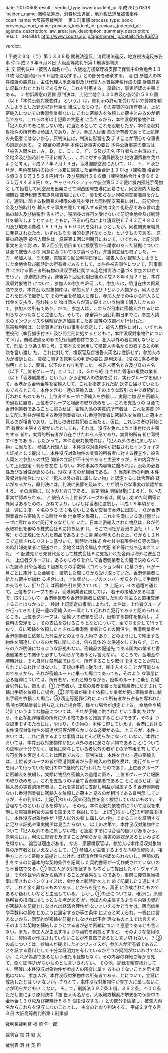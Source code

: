
date: 20170608
result:  
verdict_type:lower
incident_id: 平成28(う)1338
incident_name: 関税法違反，消費税法違反，地方税法違反被告事件
court_name: 大阪高等裁判所 　第１刑事部
process_type:
book: 
previous_court_name:
previous_incident_id:
previous_judeged_at:
agenda_description: 
law_area: 
law_description: 
summary_description:  
result:  
detailUrl: http://www.courts.go.jp/app/hanrei_jp/detail4?id=86873

verdict:

 1 
平成２８年（う）第１３３８号 関税法違反，消費税法違反，地方税法違反被告事
件 
平成２９年６月８日 大阪高等裁判所第１刑事部判決  
主 文 
原判決中「被告人両名から，大阪地方検察庁堺支部で保管中の金地金１３０枚
及び腕時計５８６個を没収する。」との部分を破棄する。 
理 由 
 参加人の本件控訴の趣意は，主任代理人米倉裕樹及び代理人木曽裕連名作成の控
訴趣意書に記載されたとおりであるから，これを引用する。 
 論旨は，事実誤認の主張である。 
１ 控訴趣意の要旨 
原判決は，上記金地金１３０枚及び腕時計５８６個（以下「本件没収対象物件」
という。）は，原判示の許可を受けないで貨物を輸入しようとした罪の犯罪行為を
組成したもので，その実質的な所有者は，上記密輸入についての香港側業者ないし
これに密輸入を依頼した荷主とみるのが相当であり，これらの者は上記罪の共犯者
に当たるから，本件没収対象物件は「犯人以外の者に属しない物」に当たるとして
これを没収したが，本件没収対象物件の所有者は参加人であり，かつ，参加人は善
意の所有者であって上記罪の共犯者ではないから，原判決には，判決に影響を及ぼ
すことが明らかな事実の誤認がある。 
２ 原審の経過等 
 本件公訴事実の要旨 
本件公訴事実の要旨は，「被告人両名は，Ａ，Ｂ，Ｃ，Ｄ，Ｅ，Ｆ，Ｇ及び氏名
不詳者らと共謀の上，金地金及び腕時計を不正に輸入し，これに対する消費税及び
地方消費税を免れようと考え，平成２７年２月１４日，香港国際空港において，Ｄ，
Ｅ，Ｆ及びＨが，黒色布袋内の段ボール箱に隠匿した金地金合計１３０kg（課税価
格合計６億３８９万３５５８円相当）及び腕時計５８６個（課税価格合計４億６６
 2 
５０万４４３９円）を，キャセイパシフィック航空第５０２便に機内預託手荷物と
して搭載して同空港を出発させて関西国際空港に到着させ，同空港内大阪税関関西
空港税関支署旅具検査場において，情を知らない同税関支署職員を介して，通関に
関する税関長の権限の委託を受けた同税関支署長に対し，前記金地金及び腕時計を
輸入する事実を秘して輸入する貨物は全て化粧品である旨の虚偽の輸入及び納税申
告を行い，税関長の許可を受けないで前記金地金及び腕時計を輸入しようとすると
ともに，不正の行為により消費税６７４３万４８００円及び地方消費税１８１９万
６６００円を免れようとしたが，同税関支署職員に発見されたため，いずれもその
目的を遂げなかった」というものである。 
 原審の経過等 
被告人両名は，原審第１回公判期日において，いずれも，上記公訴事実を全て認
め，第２回公判期日までに検察官から請求のあった証拠については全て被告人らの
同意に基づいて取り調べられ，弁護側立証も終了した。 
一方，参加人は，その間，原審第１回公判期日後に，被告人らが密輸入しようと
した金地金及び腕時計の所有者であるとして，本件各被告事件について，刑事事件
における第三者所有物の没収手続に関する応急措置法に基づく参加の申立てを行い，
原審裁判所は，原審第２回公判期日後の平成２８年４月２２日，本件没収対象物件
について，参加人の参加を許可した。参加人は，香港在住の貿易商であり，本件没
収対象物件は，参加人がＩ及びＪという人物から，同人らがこれを日本で販売して
その代金を参加人に渡し，参加人がその中から同人らに代金を支払う，売れ残った
物は同人らが買い戻すという約束で購入したもので，参加人の所有であり，かつ，
参加人は，これらが日本に密輸入されるとは知らなかったなどと主張した。そして，
原審第５回公判期日までに，参加人請求のインヴォイスや検察官が追加請求した書
証等の取調べが行われた。  
原審裁判所は，公訴事実どおりの事実を認定して，被告人両名に対し，いずれも
懲役刑（執行猶予付き）及び罰金刑に処するとともに，本件没収対象物件について
 3 
は，関税法違反の罪の犯罪組成物件であり，犯人以外の者に属しないとして，刑法
１９条１項１号，２項本文を適用して被告人両名から没収するとの判決を言い渡し
た。 
これに対して，検察官及び被告人両名は控訴せず，参加人のみが控訴した。 
 没収に関する原判決の判断の要旨 
原判決は，（没収に係る補足説明）として，要旨，以下のとおり判示した。 
被告人両名とＡ及びＢの４名（以下「上位者グループ」という。）は，Ｇから紹
介された香港の複数の業者（以下「香港側業者」という。）から密輸入の依頼を受
け，実行グループを用いて，香港から金地金等を密輸入して，これを指定された配
送先に届けていたものであるところ，本件を含む一連の密輸入は，そのような取引
の中で継続的に行われたものであり，上位者グループに密輸入を依頼し，実際に物
品を密輸入の過程に置き，上位者グループと報酬の取り決めをし，これを支払うの
は全て香港側業者であることに照らせば，密輸入品の実質的所有者は，これを実質
的に支配し利益が帰属する香港側業者ないし香港側業者に密輸入を依頼した荷主と
見るのが相当であり，これらの者は共犯者に当たる。仮に，これらの者の背後に所
有権を主張する者がいたとしても，それは，没収を免れようと後付けの主張をする
者か，実質的所有者が介在させたわら人形であり，実質的所有者と同視すべきであ
る。したがって，本件没収対象物件は，「犯人以外の者に属しない物」に当たる。 
参加人代理人は，本件没収対象物件が記載されたインヴォイスを証拠として提出
し，本件没収対象物件の実質的所有者に対する捜査や，被告人両名と参加人の共犯
関係の立証が不十分であると主張するが，その内容からして上記認定・判断を左右
しない。本件事案の内容等に鑑みれば，没収の必要性及び妥当性が認められ，没収
するのが相当である。 
３ 当裁判所の判断 
本件没収対象物件について「犯人以外の者に属しない物」と認定するには合理的
疑いがあるから，原判決には，判決に影響を及ぼすことが明らかな事実の誤認があ
 4 
る。 
その理由は，以下のとおりである。 
  事実関係 
関係証拠によると，以下の事実が認められる。 
ア 被告人ら上位者グループの者は，関与し始めた時期等に異同はあるものの，
かねてより，しばしば香港に渡航し，平成１９年頃からは，週に１度，４名のうち
の１名ないし２名が交替で香港に出国し，Ｇが香港側業者から密輸入する時計や金
地金等を集荷し，これを空港にいる運び屋グループに届けるのに同行するなどして
いた。日本に密輸入された物品は，Ｂが代表取締役を務める株式会社Ｋに持ち込ま
れ，そこで同社が香港の会社（Ｌ，Ｍ等）から正規に仕入れた商品であるように書
類が整えられた上，ＧからＬＩＮＥで送信されるリストに基づいて，腕時計は株式
会社Ｎや有限会社Ｏ等の国内の時計卸売業者に配送され，金地金は貴金属店や共犯
者Ｐ等に持ち込まれていた。 
イ 配送先から売買代金として株式会社Ｋに支払われた金員は海外に送金され，
上位者グループは，あらかじめＧを介して香港側業者との間で決められていた腕時
計や金地金１個あたりの手数料（コミッション料）に基づき，Ｇが一月ごとに集計
した金額を，渡航した際にＧから受け取っていた。香港側業者に新たな荷主が加わ
る場合には，上位者グループのメンバーがＧを介して手数料の交渉をし，折り合え
ば密輸を引き受けていた。 
ウ 上記ア，イの過程を通じて，上位者グループの者は，香港側業者に関しては，
若干の接触がある程度で，取引について，香港側業者や香港側業者に依頼した別の
荷主らと直接交渉することはなかった。 
 検討 
上記認定の事実によれば，本件は，上位者グループが行ってきた上記一連の密輸
入の一環として行われた犯行であると認められるところ，上位者グループは，密輸
入の依頼を受け，密輸する物件を集荷し，手数料の交渉をし，その支払を受けるこ
 5 
となどについて，全てＧを介して行っており，Ｇに密輸を依頼したとされる香港側
業者とＧとの関係や，香港側業者や香港側業者に依頼した荷主がどのような人物で
あり，どのようにして輸出する物件を調達しているのか等に関しては，何ら具体的
な供述をしておらず，これらの点が明確になるような証拠もない。密輸品の配送先
である国内の業者と香港側業者との関係も必ずしも明らかであるとは言えない。 
ところで，金地金や腕時計は，それ自体は禁制品ではなく，所有することや取引
をすることが禁じられているわけではないし，正規の手続に従えば，輸出入するこ
とが可能なものであるから，それが密輸ルートに乗った場合であっても，そのよう
な事態に至る経緯については，所有者が，それと知りながら，密輸のルートに乗せ
た場合以外にも，例えば，① 所有者が，正規の業者を装った密輸業者にだまされ
て輸出手続を依頼した場合，② 所有者が輸出を依頼した業者が更に密輸業者に輸
出手続を依頼した場合，③ 窃盗等犯罪行為によって所有者から占有を奪われた品
物が密輸業者に持ち込まれた場合等，様々な場合が想定できる。 
金地金や腕時計というような物品については，それが密輸に供されたという事実
だけから，不正な犯罪組織の所有に係る物であると推認することはできず，そのよ
うな認定をするためには，やはり，その物の，本件に即していえば，香港における
本件没収対象物件の調達状況等が明らかになる必要がある。 
ところが，本件においては，これに資するような事情はほとんど明らかになって
いない。本件においては，本件没収対象物件が犯人以外の者に属さない物であるこ
とについての証明が十分でなく，密輸に関与している者以外の者がその所有権を有
している可能性を否定することは困難である。 
原判決は，本件を含む一連の密輸入は，上位者グループの者が香港側業者から密
輸入の依頼を受け，実行グループを用いて行っていた取引の中で継続的に行われた
ものであり，上位者グループに密輸入を依頼し，実際に物品を密輸入の過程に置き，
上位者グループと報酬の取り決めをし，これを支払うのは全て香港側業者であるこ
とに照らせば，密輸入品の実質的所有者は，これを実質的に支配し利益が帰属する
 6 
香港側業者ないし香港側業者に密輸入を依頼した荷主と見るのが相当である旨判示
しているが，その判断は，上記①ないし③の可能性を全く検討していないもので，
不合理なものといわざるを得ない。 
その他，本件没収対象物件について没収を求刑した原審検察官の主張を踏まえて
検討しても，上記①ないし③の可能性を排し，本件没収対象物件が「犯人以外の者
に属しない物」であることを証明するに足りる証拠や事実関係は見当たらない。 
以上の次第で，本件没収対象物件について「犯人以外の者に属しない物」と認定
するには合理的疑いがあるから，原判決には，判決に影響を及ぼすことが明らかな
事実の誤認があるといわざるを得ない。 
論旨は理由がある。 
なお，原審検察官は，参加人は本件没収対象物件の所有者とはいえないとして，
① 参加人が主張するような内容の契約は，相手方にとって密輸を前提としなけれ
ば経済合理性が認められないし，巨額の取引をするのに基本的な契約条件を記載し
た契約書等が一切作成されていないのも不自然である，② 参加人が取引を証する
ものとして提出したインヴォイスは，その体裁や内容から偽造することが容易なも
のであり，事前に捜査担当検事に示されたインヴォイスは，金地金と腕時計をまと
めて記載した１通にすぎず，これと全く異なるものであることからも見ても，真正
に作成されたものであるか疑わしいなどと主張している。 
しかし ①の点については，確かに，原審検察官の指摘にはもっともな点がある
が，参加人の主張するような内容の契約が密輸入を前提としなければ経済合理性が
ないといえるかどうかは，販売価格や手数料の額をどのように設定するか等の条件
によると考えられ，一概には言えないから，同契約が密輸を前提としなければ不合
理なものとまでは言えず，そのような契約を締結しようとする者が必ず密輸につい
て悪意であるとも言えない。また，参加人が主張するような契約を前提とすると，
そのような信用取引に，契約書が作成されていないことが不自然であるとも言い切
れない。 
 7 
②の点については，参加人が提出したインヴォイスが，参加人が所有者であるこ
とを証する資料として十分な証明力を有しているかどうか疑問がないわけでないが，
これが偽造であるという確たる証拠もなく，その内容の詳細さ等から見て，全く証
明力がないものとも言いきれない。 
その他，記録を精査検討しても，明確に本件没収対象物件が参加人の所有に属す
るものでないことを示す証拠はない。 
参加人が，本件没収対象物件の所有者であることについて，立証に成功したとは
いえないが，さりとて，本件没収対象物件が参加人に属しないことが明らかともい
えない。 
そこで，刑訴法３９７条１項，３８２条，４００条ただし書により原判決中「被
告人両名から，大阪地方検察庁堺支部で保管中の金地金１３０枚及び腕時計５８６
個を没収する。」との部分を破棄し，被告人両名からこれらを没収しないこととし，
主文のとおり判決する。 
平成２９年６月８日 
大阪高等裁判所第１刑事部 
 
 
裁判長裁判官   福 崎 伸一郎 
 
 
 
   裁判官   福 井 健 太 
 
 
 
   裁判官   酒 井 英 臣  

                    